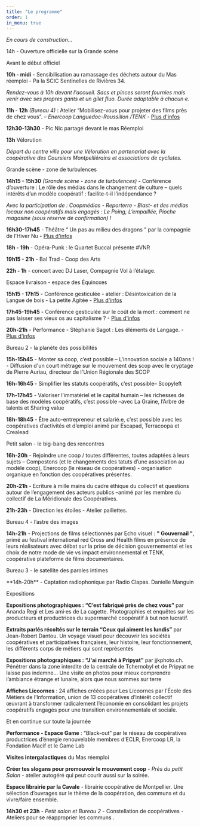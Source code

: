 ```yaml
---
title: "Le programme"
order: 1
in_menu: true
---
```

_En cours de construction..._

<p class="encart jaune">14h - Ouverture officielle sur la Grande scène</p>

<p class="encart beige">Avant le début officiel</p>

**10h - midi** - Sensibilisation au ramassage des déchets autour du Mas réemploi - Pa la SCIC Sentinelles de Rivières 34.

_Rendez-vous à 10h devant l'accueil. Sacs et pinces seront fournies mais venir avec ses propres gants et un gilet fluo. Durée adaptable à chacun·e._

**11h - 12h** _(Bureau 4)_ : Atelier “Mobilisez-vous pour projeter des films près de chez vous”. _– Enercoop Languedoc-Roussillon /TENK_ -
[Plus d'infos](https://audreybramy.github.io/meridionale-des-coops/2025/06/20/atelier-mobilisez-vous-pour-projeter-des-films-pres-de-chez-vous.html)

**12h30-13h30** - Pic Nic partagé devant le mas Réemploi

**13h** Vélorution

_Départ du centre ville pour une Vélorution en partenariat avec la coopérative des Coursiers Montpelliérains et associations de cyclistes._

<p class="encart">Grande scène - zone de turbulences</p>

**14h15 - 15h30** _(Grande scène - zone de turbulences)_ - Conférence d’ouverture : Le rôle des médias dans le changement de culture – quels intérêts d’un modèle coopératif : facilite-t-il l’indépendance ?

_Avec la participation de : Coopmédias - Reporterre - Blast- et des médias locaux non coopératifs mais engagés : Le Poing, L’empaillée, Pioche magasine (sous réserve de confirmation) !_

**16h30-17h45** - Théâtre “ Un pas au milieu des dragons ” par la compagnie de l’Hiver Nu - [Plus d'infos](https://audreybramy.github.io/meridionale-des-coops/2025/06/20/theatre-un-pas-au-milieu-des-dragons.html)

**18h - 19h** - Opéra-Punk : le Quartet Buccal présente #VNR

**19h15 - 21h** - Bal Trad - Coop des Arts 

**22h - 1h** - concert avec DJ Laser, Compagnie Vol à l’étalage.

<p class="encart">Espace livraison - espace des Équinoxes</p>

**15h15 - 17h15** - Conférence gesticulée - atelier : Désintoxication de la Langue de bois - La petite Agitée - [Plus d'infos](https://audreybramy.github.io/meridionale-des-coops/2025/06/20/conference-gesticulee-atelier-desintoxication-de-la-langue-de-bois.html) 

**17h45-19h45** - Conférence gesticulée sur le coût de la mort : comment ne pas laisser ses vieux os au capitalisme ? - [Plus d'infos](https://audreybramy.github.io/meridionale-des-coops/2025/06/20/conference-gesticulee-sur-le-cout-de-la-mort-comment-ne-pas-laisser-ses-vieux-os-au-capitalisme.html)

**20h-21h** - Performance - Stéphanie Sagot : Les éléments de Langage. - [Plus d'infos](https://audreybramy.github.io/meridionale-des-coops/2025/06/20/performance-stephanie-sagot-les-elements-de-langage.html)

<p class="encart">Bureau 2 - la planète des possibilités</p>

**15h-15h45** - Monter sa coop, c’est possible – L'innovation sociale a 140ans ! - Diffusion d'un court métrage sur le mouvement des scop avec le cryptage de Pierre Auriau, directeur de l'Union Régionale des SCOP

**16h-16h45** - Simplifier les statuts coopératifs, c’est possible– Scopyleft

**17h-17h45** - Valoriser l’immatériel et le capital humain – les richesses de base des modèles coopératifs, c’est possible –avec La Graine, l’Arbre de talents et Sharing value 

**18h-18h45** - Être auto-entrepreneur et salarié.e, c’est possible avec les coopératives d’activités et d’emploi animé par Escapad, Terracoopa et Crealead

<p class="encart">Petit salon - le big-bang des rencontres</p>

**16h-20h** - Rejoindre une coop / toutes différentes, toutes adaptées à leurs sujets – Compostons (et le changements des tatuts d’une association au modèle coop), Enercoop (le réseau de coopératives) - organisation organique en fonction des coopératives présentes.

**20h-21h** - Ecriture à mille mains du cadre éthique du collectif et questions autour de l’engagement des acteurs publics –animé par les membre du collectif de La Méridionale des Coopératives.

**21h-23h** - Direction les étoiles - Atelier paillettes.

<p class="encart">Bureau 4 - l’astre des images</p>

**14h-21h** - Projections de films sélectionnés par Echo visuel : **" Gouvernail "**, primé au festival international red Cross and Health films en présence de leurs réalisateurs avec débat sur la prise de décision gouvernemental et les choix de notre mode de vie vs impact environnemental et TENK, coopérative plateforme de films documentaires.

<p class="encart">Bureau 3 - le satellite des paroles intimes</p>
**14h-20h** - Captation radiophonique par Radio Clapas. Danielle Manguin


<p class="encart">Expositions</p>

**Expositions photographiques :  “C’est fabriqué près de chez vous”** par Ananda Regi et Les ami·es de La cagette. Photographies et enquêtes sur les producteurs et productrices du supermarché coopératif à but non lucratif.

**Extraits parlés récoltés sur le terrain “Ceux qui aiment les lundis”** par Jean-Robert Dantou. Un voyage visuel pour découvrir les sociétés coopératives et participatives françaises, leur histoire, leur fonctionnement, les différents corps de métiers qui sont représentés 

**Expositions photographiques : “J'ai marché à Pripyat”** par jjkphoto.ch. Pénétrer dans la zone interdite de la centrale de Tchernobyl et de Pripyat ne laisse pas indemne… Une visite en photos pour mieux comprendre l’ambiance étrange et lunaire, alors que nous sommes sur terre

**Affiches Licoornes** : 24 affiches créées pour Les Licoornes par l’École des Métiers de l’Information, union de 13 coopératives d’intérêt collectif œuvrant à transformer radicalement l’économie en consolidant les projets coopératifs engagés pour une transition environnementale et sociale. 

<p class="encart">Et en continue sur toute la journée</p>
 
**Performance - Espace Game** : “Black-out” par le réseau de coopératives productrices d’énergie renouvelable membres d’ECLR, Enercoop LR, la Fondation Macif et le Game Lab 

**Visites intergalactiques** du Mas réemploi 

**Créer tes slogans pour promouvoir le mouvement coop** - _Près du petit Salon_ - atelier autogéré qui peut courir aussi sur la soirée.

**Espace librairie par la Cavale** - librairie coopérative de Montpellier. Une sélection d’ouvrages sur le thème de la coopération, des communs et du vivre/faire ensemble. 

**14h30 et 23h** - _Petit salon et Bureau 2_ - Constellation de coopératives - Ateliers pour se réapproprier les communs . 
